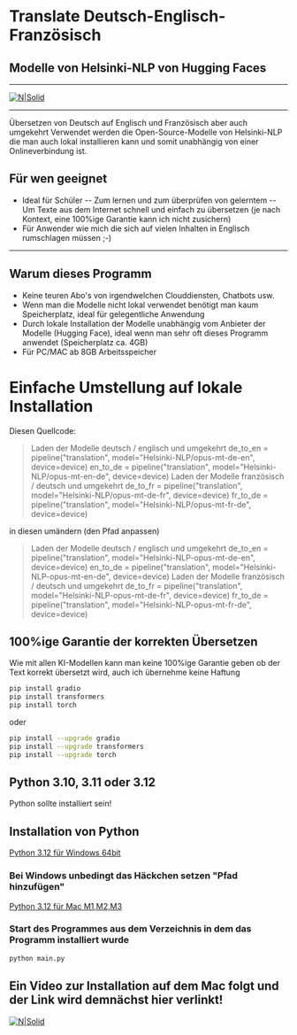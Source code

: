 # Translate Deutsch-Englisch-Französisch
## Modelle von Helsinki-NLP von Hugging Faces
***
[![N|Solid](https://image.civitai.com/xG1nkqKTMzGDvpLrqFT7WA/9c0923a3-46bb-4a4d-be73-66e72d7a4c4c/original=true,quality=90/11945886.jpeg)](https://civitai.com/user/Der_Zerfleischer)
***
Übersetzen von Deutsch auf Englisch und Französisch aber auch umgekehrt
Verwendet werden die Open-Source-Modelle von Helsinki-NLP die man auch lokal installieren kann und somit unabhängig von einer Onlineverbindung ist.

## Für wen geeignet
- Ideal für Schüler
-- Zum lernen und zum überprüfen von gelerntem
-- Um Texte aus dem Internet schnell und einfach zu übersetzen (je nach Kontext, eine 100%ige Garantie kann ich nicht zusichern)
- Für Anwender wie mich die sich auf vielen Inhalten in Englisch rumschlagen müssen ;-)
***
## Warum dieses Programm

- Keine teuren Abo's von irgendwelchen Clouddiensten, Chatbots usw.
- Wenn man die Modelle nicht lokal verwendet benötigt man kaum Speicherplatz, ideal für gelegentliche Anwendung
- Durch lokale Installation der Modelle unabhängig vom Anbieter der Modelle (Hugging Face), ideal wenn man sehr oft dieses Programm anwendet (Speicherplatz ca. 4GB)
- Für PC/MAC ab 8GB Arbeitsspeicher

# Einfache Umstellung auf lokale Installation
Diesen Quellcode:

> Laden der Modelle deutsch / englisch und umgekehrt
> de_to_en = pipeline("translation", model="Helsinki-NLP/opus-mt-de-en", device=device)
> en_to_de = pipeline("translation", model="Helsinki-NLP/opus-mt-en-de", device=device)
> Laden der Modelle französisch / deutsch und umgekehrt
> de_to_fr = pipeline("translation", model="Helsinki-NLP/opus-mt-de-fr", device=device)
> fr_to_de = pipeline("translation", model="Helsinki-NLP/opus-mt-fr-de", device=device)

in diesen umändern (den Pfad anpassen)

> Laden der Modelle deutsch / englisch und umgekehrt
> de_to_en = pipeline("translation", model="Helsinki-NLP-opus-mt-de-en", device=device)
> en_to_de = pipeline("translation", model="Helsinki-NLP-opus-mt-en-de", device=device)
> Laden der Modelle französisch / deutsch und umgekehrt
> de_to_fr = pipeline("translation", model="Helsinki-NLP-opus-mt-de-fr", device=device)
> fr_to_de = pipeline("translation", model="Helsinki-NLP-opus-mt-fr-de", device=device)

## 100%ige Garantie der korrekten Übersetzen

Wie mit allen KI-Modellen kann man keine 100%ige Garantie geben ob der Text korrekt übersetzt wird, auch ich übernehme keine Haftung

```sh
pip install gradio
pip install transformers
pip install torch
```
oder
```sh
pip install --upgrade gradio
pip install --upgrade transformers
pip install --upgrade torch
```

## Python 3.10, 3.11 oder 3.12
Python sollte installiert sein!

## Installation von Python

[Python 3.12 für Windows 64bit](https://www.python.org/ftp/python/3.12.7/python-3.12.7-amd64.exe)
### Bei Windows unbedingt das Häckchen setzen "Pfad hinzufügen"
[Python 3.12 für Mac M1,M2,M3](https://www.python.org/ftp/python/3.12.7/python-3.12.7-macos11.pkg)

### Start des Programmes aus dem Verzeichnis in dem das Programm installiert wurde
```sh
python main.py
```
## Ein Video zur Installation auf dem Mac folgt und der Link wird demnächst hier verlinkt!
[![N|Solid](https://image.civitai.com/xG1nkqKTMzGDvpLrqFT7WA/fe2e69ea-4ba8-4aac-9d1a-002b372b7e5a/original=true,quality=90/28751964.jpeg)](https://civitai.com/user/Der_Zerfleischer)